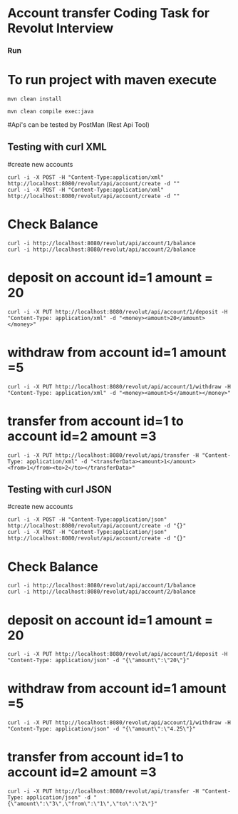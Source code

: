 # Account transfer Coding Task for Revolut Interview

### Run

# To run project with maven execute

```
mvn clean install

mvn clean compile exec:java
```

#Api's can be tested by PostMan (Rest Api Tool)

## Testing with curl XML

#create new accounts

```
curl -i -X POST -H "Content-Type:application/xml" http://localhost:8080/revolut/api/account/create -d ""
curl -i -X POST -H "Content-Type:application/xml" http://localhost:8080/revolut/api/account/create -d ""
```
# Check Balance

```
curl -i http://localhost:8080/revolut/api/account/1/balance
curl -i http://localhost:8080/revolut/api/account/2/balance
```

# deposit on account id=1 amount = 20

```
curl -i -X PUT http://localhost:8080/revolut/api/account/1/deposit -H "Content-Type: application/xml" -d "<money><amount>20</amount></money>"
```

# withdraw from account id=1 amount =5

```
curl -i -X PUT http://localhost:8080/revolut/api/account/1/withdraw -H "Content-Type: application/xml" -d "<money><amount>5</amount></money>"
```
# transfer from account id=1 to account id=2 amount =3

```
curl -i -X PUT http://localhost:8080/revolut/api/transfer -H "Content-Type: application/xml" -d "<transferData><amount>1</amount><from>1</from><to>2</to></transferData>"
```
## Testing with curl JSON

#create new accounts

```
curl -i -X POST -H "Content-Type:application/json" http://localhost:8080/revolut/api/account/create -d "{}"
curl -i -X POST -H "Content-Type:application/json" http://localhost:8080/revolut/api/account/create -d "{}"
```

# Check Balance

```
curl -i http://localhost:8080/revolut/api/account/1/balance
curl -i http://localhost:8080/revolut/api/account/2/balance
```

# deposit on account id=1 amount = 20

```
curl -i -X PUT http://localhost:8080/revolut/api/account/1/deposit -H "Content-Type: application/json" -d "{\"amount\":\"20\"}"
```

# withdraw from account id=1 amount =5

```
curl -i -X PUT http://localhost:8080/revolut/api/account/1/withdraw -H "Content-Type: application/json" -d "{\"amount\":\"4.25\"}"
```

# transfer from account id=1 to account id=2 amount =3

```
curl -i -X PUT http://localhost:8080/revolut/api/transfer -H "Content-Type: application/json" -d "{\"amount\":\"3\",\"from\":\"1\",\"to\":\"2\"}"
```

